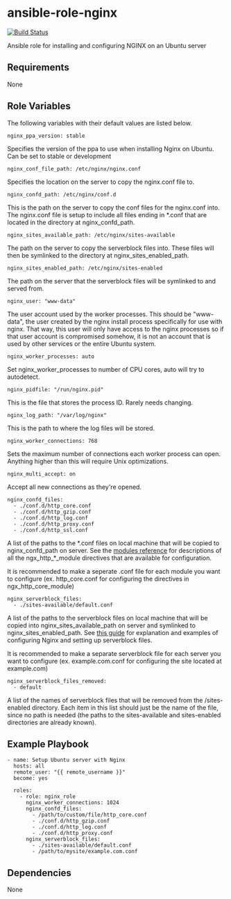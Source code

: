 # ansible-role-nginx

[![Build Status](https://travis-ci.org/CMcDonald82/ansible-role-nginx.svg?branch=master)](https://travis-ci.org/CMcDonald82/ansible-role-nginx)

Ansible role for installing and configuring NGINX on an Ubuntu server

## Requirements

None

## Role Variables

The following variables with their default values are listed below.

``` 
nginx_ppa_version: stable 
```

Specifies the version of the ppa to use when installing Nginx on Ubuntu. Can be set to stable or development

```
nginx_conf_file_path: /etc/nginx/nginx.conf
```

Specifies the location on the server to copy the nginx.conf file to.

```
nginx_confd_path: /etc/nginx/conf.d
```

This is the path on the server to copy the conf files for the nginx.conf into. The nginx.conf file is setup to include all files ending in \*.conf that are located in the directory at nginx_confd_path.

```
nginx_sites_available_path: /etc/nginx/sites-available
```

The path on the server to copy the serverblock files into. These files will then be symlinked to the directory at nginx_sites_enabled_path.

```
nginx_sites_enabled_path: /etc/nginx/sites-enabled
```

The path on the server that the serverblock files will be symlinked to and served from.

```
nginx_user: "www-data"
```

The user account used by the worker processes. This should be "www-data", the user created by the nginx install process specifically for use with nginx. That way, this user will only have access to the nginx processes so if that user 
account is compromised somehow, it is not an account that is used by other services or the entire Ubuntu system.

```
nginx_worker_processes: auto 
```

Set nginx_worker_processes to number of CPU cores, auto will try to autodetect.

```
nginx_pidfile: "/run/nginx.pid" 
```

This is the file that stores the process ID. Rarely needs changing.

```
nginx_log_path: "/var/log/nginx"
```

This is the path to where the log files will be stored. 

```
nginx_worker_connections: 768
```

Sets the maximum number of connections each worker process can open. Anything higher than this will require Unix optimizations.

```
nginx_multi_accept: on
```

Accept all new connections as they're opened.

```
nginx_confd_files: 
  - ./conf.d/http_core.conf
  - ./conf.d/http_gzip.conf
  - ./conf.d/http_log.conf
  - ./conf.d/http_proxy.conf
  - ./conf.d/http_ssl.conf
```

A list of the paths to the \*.conf files on local machine that will be copied to nginx_confd_path on server.
See the [modules reference](https://nginx.org/en/docs/) for descriptions of all the ngx_http_*_module directives that are available for configuration.

It is recommended to make a seperate .conf file for each module you want to configure (ex. http_core.conf for configuring the directives in ngx_http_core_module)

```
nginx_serverblock_files: 
  - ./sites-available/default.conf
```

A list of the paths to the serverblock files on local machine that will be copied into nginx_sites_available_path on server and symlinked to nginx_sites_enabled_path. See [this guide](https://linode.com/docs/web-servers/nginx/how-to-configure-nginx/) for explanation and examples of configuring Nginx and setting up serverblock files.

It is recommended to make a separate serverblock file for each server you want to configure (ex. example.com.conf for configuring the site located at example.com)

```
nginx_serverblock_files_removed: 
  - default
```
A list of the names of serverblock files that will be removed from the /sites-enabled directory. Each item in this list should just be the name of the file, since no path is needed (the paths to the sites-available and sites-enabled directories are already known).



## Example Playbook

```
- name: Setup Ubuntu server with Nginx
  hosts: all
  remote_user: "{{ remote_username }}"
  become: yes

  roles:
    - role: nginx_role
      nginx_worker_connections: 1024
      nginx_confd_files: 
        - /path/to/custom/file/http_core.conf
        - ./conf.d/http_gzip.conf
        - ./conf.d/http_log.conf
        - ./conf.d/http_proxy.conf
      nginx_serverblock_files: 
        - ./sites-available/default.conf
        - /path/to/mysite/example.com.conf
```


## Dependencies

None